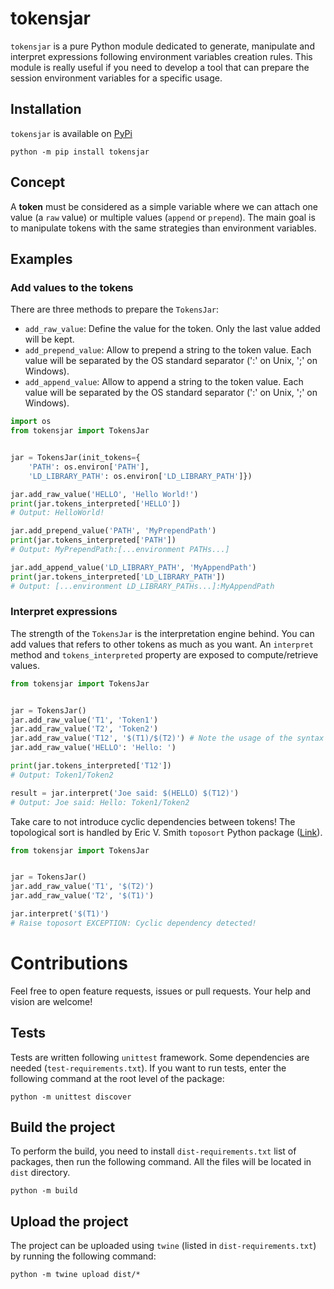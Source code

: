 # tokensjar

`tokensjar` is a pure Python module dedicated to generate, manipulate and interpret expressions following environment variables creation rules. This module is really useful if you need to develop a tool that can prepare the session environment variables for a specific usage.

## Installation

`tokensjar` is available on [PyPi](https://pypi.org/project/tokensjar)

```
python -m pip install tokensjar
```

## Concept

A **token** must be considered as a simple variable where we can attach one value (a `raw` value) or multiple values (`append` or `prepend`). The main goal is to manipulate tokens with the same strategies than environment variables. 

## Examples

### Add values to the tokens

There are three methods to prepare the `TokensJar`:

- `add_raw_value`: Define the value for the token. Only the last value added will be kept.
- `add_prepend_value`: Allow to prepend a string to the token value. Each value will be separated by the OS standard separator (':' on Unix, ';' on Windows).
- `add_append_value`: Allow to append a string to the token value. Each value will be separated by the OS standard separator (':' on Unix, ';' on Windows).

```python
import os
from tokensjar import TokensJar


jar = TokensJar(init_tokens={
    'PATH': os.environ['PATH'],
    'LD_LIBRARY_PATH': os.environ['LD_LIBRARY_PATH']})

jar.add_raw_value('HELLO', 'Hello World!')
print(jar.tokens_interpreted['HELLO'])
# Output: HelloWorld!

jar.add_prepend_value('PATH', 'MyPrependPath')
print(jar.tokens_interpreted['PATH'])
# Output: MyPrependPath:[...environment PATHs...]

jar.add_append_value('LD_LIBRARY_PATH', 'MyAppendPath')
print(jar.tokens_interpreted['LD_LIBRARY_PATH'])
# Output: [...environment LD_LIBRARY_PATHs...]:MyAppendPath
```

### Interpret expressions

The strength of the `TokensJar` is the interpretation engine behind. You can add values that refers to other tokens as much as you want. An `interpret` method and `tokens_interpreted` property are exposed to compute/retrieve values.

```python
from tokensjar import TokensJar


jar = TokensJar()
jar.add_raw_value('T1', 'Token1')
jar.add_raw_value('T2', 'Token2')
jar.add_raw_value('T12', '$(T1)/$(T2)') # Note the usage of the syntax $()
jar.add_raw_value('HELLO': 'Hello: ')

print(jar.tokens_interpreted['T12'])
# Output: Token1/Token2

result = jar.interpret('Joe said: $(HELLO) $(T12)')
# Output: Joe said: Hello: Token1/Token2
```

 Take care to not introduce cyclic dependencies between tokens! The topological sort is handled by Eric V. Smith `toposort` Python package ([Link](https://pypi.org/project/toposort)).

 ```python
from tokensjar import TokensJar


jar = TokensJar()
jar.add_raw_value('T1', '$(T2)')
jar.add_raw_value('T2', '$(T1)')

jar.interpret('$(T1)')
# Raise toposort EXCEPTION: Cyclic dependency detected!
 ```

 # Contributions

 Feel free to open feature requests, issues or pull requests. Your help and vision are welcome!

 ## Tests

 Tests are written following `unittest` framework. Some dependencies are needed (`test-requirements.txt`). If you want to run tests, enter the following command at the root level of the package:

 ```
 python -m unittest discover
 ``` 

 ## Build the project

To perform the build, you need to install `dist-requirements.txt` list of packages, then run the following command. All the files will be located in `dist` directory.

```
python -m build
```

## Upload the project

The project can be uploaded using `twine` (listed in `dist-requirements.txt`) by running the following command:

```
python -m twine upload dist/*
```
